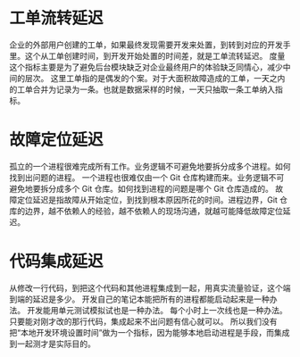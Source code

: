 # 工单流转延迟

企业的外部用户创建的工单，如果最终发现需要开发来处置，到转到对应的开发手里。这个从工单创建时间，到开发开始处置的时间差，就是工单流转延迟。
度量这个指标主要是为了避免后台模块缺乏对企业最终用户的体验缺乏同情心，减少中间的层次。
这里工单指的是偶发的个案。对于大面积故障造成的工单，一天之内的工单合并为记录为一条。也就是数据采样的时候，一天只抽取一条工单纳入指标。

# 故障定位延迟

孤立的一个进程很难完成所有工作。业务逻辑不可避免地要拆分成多个进程。如何找到出问题的进程。
一个进程也很难仅由一个 Git 仓库构建而来。业务逻辑不可避免地要拆分成多个 Git 仓库。如何找到进程的问题是哪个 Git 仓库造成的。
故障定位延迟是指故障从开始定位，到找到根本原因所花的时间。进程边界，Git 仓库的边界，越不依赖人的经验，越不依赖人的现场沟通，就越可能降低故障定位延迟。

# 代码集成延迟

从修改一行代码，到把这个代码和其他进程集成到一起，用真实流量验证，这个端到端的延迟是多少。
开发自己的笔记本能把所有的进程都能启动起来是一种办法。
开发能用单元测试模拟试也是一种办法。
每个小时上一次线也是一种办法。
只要能对刚才改的那行代码，集成起来不出问题有信心就可以。
所以我们没有把“本地开发环境设置时间”做为一个指标，因为能够本地启动进程是手段，而集成到一起测才是实际目的。
